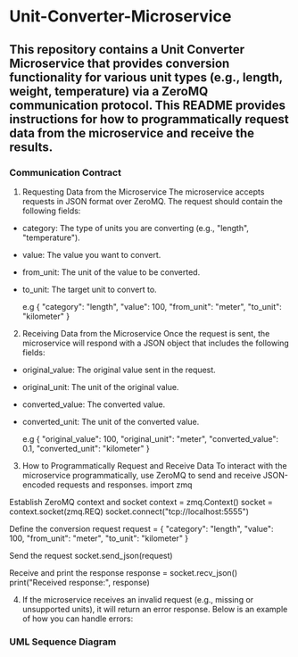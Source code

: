 # Unit-Converter-Microservice

## This repository contains a Unit Converter Microservice that provides conversion functionality for various unit types (e.g., length, weight, temperature) via a ZeroMQ communication protocol. This README provides instructions for how to programmatically request data from the microservice and receive the results.

### Communication Contract
1. Requesting Data from the Microservice
The microservice accepts requests in JSON format over ZeroMQ. The request should contain the following fields:
* category: The type of units you are converting (e.g., "length", "temperature").
* value: The value you want to convert.
* from_unit: The unit of the value to be converted.
* to_unit: The target unit to convert to.

  e.g
  {
  "category": "length",
  "value": 100,
  "from_unit": "meter",
  "to_unit": "kilometer"
}


2. Receiving Data from the Microservice
Once the request is sent, the microservice will respond with a JSON object that includes the following fields:

* original_value: The original value sent in the request.
* original_unit: The unit of the original value.
* converted_value: The converted value.
* converted_unit: The unit of the converted value.
  
  e.g
{
  "original_value": 100,
  "original_unit": "meter",
  "converted_value": 0.1,
  "converted_unit": "kilometer"
}


3. How to Programmatically Request and Receive Data
To interact with the microservice programmatically, use ZeroMQ to send and receive JSON-encoded requests and responses.
import zmq

Establish ZeroMQ context and socket
context = zmq.Context()
socket = context.socket(zmq.REQ)
socket.connect("tcp://localhost:5555")

Define the conversion request
request = {
    "category": "length",
    "value": 100,
    "from_unit": "meter",
    "to_unit": "kilometer"
}

Send the request
socket.send_json(request)

Receive and print the response
response = socket.recv_json()
print("Received response:", response)


4. If the microservice receives an invalid request (e.g., missing or unsupported units), it will return an error response. Below is an example of how you can handle errors:

### UML Sequence Diagram


